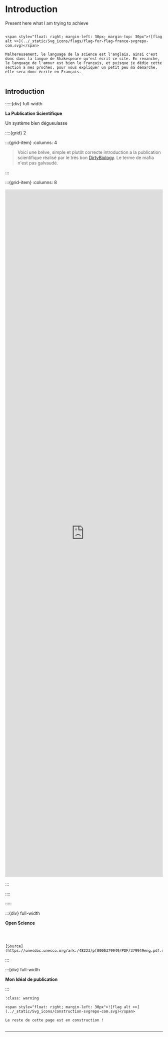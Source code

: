 # Introduction

Present here what I am trying to achieve


```{note}

<span style="float: right; margin-left: 30px; margin-top: 30px">![flag alt >>](../_static/Svg_icons/flags/flag-for-flag-france-svgrepo-com.svg)</span>

Malhereusement, le language de la science est l'anglais, ainsi c'est donc dans la langue de Shakespeare qu'est écrit ce site. En revanche, le language de l'amour est bien le Français, et puisque je dédie cette section a mes proches, pour vous expliquer un petit peu ma démarche, elle sera donc écrite en Français. 


```

## Introduction



:::::{div} full-width

<p class="emphase2"><strong>La Publication Scientifique </strong> </p>

<p class="emphase">Un système bien dégueulasse</p>


::::{grid} 2

:::{grid-item}
:columns: 4

> Voici une brève, simple et plutôt correcte introduction a la publication scientifique réalisé par le trés bon [DirtyBiology](https://www.youtube.com/@dirtybiology). Le terme de mafia n'est pas galvaudé.


:::


:::{grid-item}
:columns: 8

<div class="embedresize">
<iframe width="100%" height="56.25%" src="https://www.youtube.com/embed/rcgxY__YXEc?start=19" title="YouTube video player" frameborder="0" allow="accelerometer; autoplay; clipboard-write; encrypted-media; gyroscope; picture-in-picture; web-share" allowfullscreen></iframe>
</div>

:::

::::

:::::

:::{div} full-width

<p class="emphase2"><strong>Open Science </strong> </p>

<br>

```{figure} Docs/Open_science.png

[Source](https://unesdoc.unesco.org/ark:/48223/pf0000379949/PDF/379949eng.pdf.multi)
```

:::


:::{div} full-width

<p class="emphase2"><strong>Mon Idéal de publication </strong> </p>


:::





```{admonition} In progress
:class: warning

<span style="float: right; margin-left: 30px">![flag alt >>](../_static/Svg_icons/construction-svgrepo-com.svg)</span>

Le reste de cette page est en construction !


```



***

<script src="https://utteranc.es/client.js"
        repo="Deugz/nb-master/Intro"
        issue-term="pathname"
        theme="github-light"
        crossorigin="anonymous"
        async>
</script>






